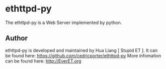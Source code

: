 ethttpd-py
==========

The ethttpd-py is a Web Server implemented by python.

Author
------

ethttpd-py is developed and maintained by Hua Liang [ Stupid ET ].
It can be found here: https://github.com/cedricporter/ethttpd-py
More infomation can be found here: http://EverET.org
